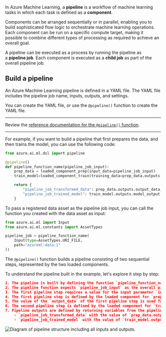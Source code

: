 In Azure Machine Learning, a **pipeline** is a workflow of machine learning tasks in which each task is defined as a **component**.

Components can be arranged sequentially or in parallel, enabling you to build sophisticated flow logic to orchestrate machine learning operations. Each component can be run on a specific compute target, making it possible to combine different types of processing as required to achieve an overall goal.

A pipeline can be executed as a process by running the pipeline as a **pipeline job**. Each component is executed as a **child job** as part of the overall pipeline job.

## Build a pipeline

An Azure Machine Learning pipeline is defined in a YAML file. The YAML file includes the pipeline job name, inputs, outputs, and settings.

You can create the YAML file, or use the `@pipeline()` function to create the YAML file.

---
Review the [reference documentation for the `@pipeline()` function](https://learn.microsoft.com/en-us/python/api/azure-ai-ml/azure.ai.ml.dsl).

---
For example, if you want to build a pipeline that first prepares the data, and then trains the model, you can use the following code:

```python
from azure.ai.ml.dsl import pipeline

@pipeline()
def pipeline_function_name(pipeline_job_input):
    prep_data = loaded_component_prep(input_data=pipeline_job_input)
    train_model=loaded_component_train(training_data=prep_data.outputs.output_data)

    return {
        "pipeline_job_transformed_data": prep_data.outputs.output_data,
        "pipeline_job_trained_model": train_model.outputs.model_output,
    }
```

To pass a registered data asset as the pipeline job input, you can call the function you created with the data asset as input:
```python
from azure.ai.ml import Input
from azure.ai.ml.constants import AssetTypes

pipeline_job = pipeline_function_name(
    Input(type=AssetTypes.URI_FILE, 
    path="azureml:data:1"
))
```

The `@pipeline()` function builds a pipeline consisting of two sequential steps, represented by the two loaded components.

To understand the pipeline built in the example, let's explore it step by step:
````json
1. The pipeline is built by defining the function `pipeline_function_name`
2. The pipeline function expects `pipeline_job_input` as the overall pipeline input.
3. The first pipeline step requires a value for the input parameter `input_data`. The value for the input will be the value of `pipeline_job_input`.
4. The first pipeline step is defined by the loaded component for `prep_data`.
5. The value of the `output_data` of the first pipeline step is used for the expected input `training_data` of the second pipeline step.
6. The second pipeline step is defined by the loaded component for `train_model` and results in a trained model referred to by `model_output`.
7. Pipeline outputs are defined by returning variables from the pipeline function. There are two outputs:
    - `pipeline_job_transformed_data` with the value of `prep_data.outputs.output_data`
    - `pipeline_job_trained_model` with the value of `train_model.outputs.model_output`

````


![Diagram of pipeline structure including all inputs and outputs.](https://learn.microsoft.com/en-us/training/wwl-azure/run-pipelines-azure-machine-learning/media/pipeline-overview.png)

